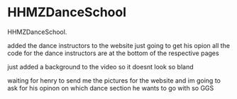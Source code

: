 # HHMZDanceSchool
HHMZDanceSchool.

added the dance instructors to the website just going to get his opion all the code for the dance instructors are at the bottom of the respective pages

just added a background to the  video so it doesnt look so bland 

waiting for henry to send me the pictures for the website and im going to ask for his opinon on which dance section he wants to go with so GGS 